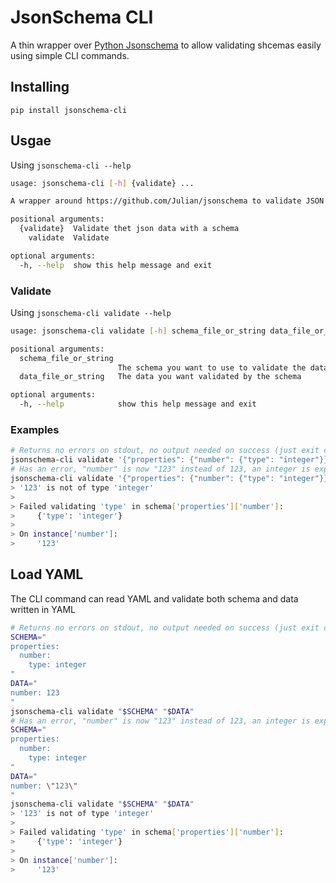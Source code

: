 # JsonSchema CLI

A thin wrapper over [Python Jsonschema](https://github.com/Julian/jsonschema) to allow validating shcemas easily using simple CLI commands.

## Installing

`pip install jsonschema-cli`

## Usgae

Using `jsonschema-cli --help`

```bash
usage: jsonschema-cli [-h] {validate} ...

A wrapper around https://github.com/Julian/jsonschema to validate JSON using the CLI

positional arguments:
  {validate}  Validate thet json data with a schema
    validate  Validate

optional arguments:
  -h, --help  show this help message and exit
```

### Validate

Using `jsonschema-cli validate --help`

```bash
usage: jsonschema-cli validate [-h] schema_file_or_string data_file_or_string

positional arguments:
  schema_file_or_string
                        The schema you want to use to validate the data
  data_file_or_string   The data you want validated by the schema

optional arguments:
  -h, --help            show this help message and exit
```

### Examples

```bash
# Returns no errors on stdout, no output needed on success (just exit code 0 is enough)
jsonschema-cli validate '{"properties": {"number": {"type": "integer"}}, "required": ["number"]}' '{"number": 123}'
# Has an error, "number" is now "123" instead of 123, an integer is expected.
jsonschema-cli validate '{"properties": {"number": {"type": "integer"}}, "required": ["number"]}' '{"number": "123"}'
> '123' is not of type 'integer'
>
> Failed validating 'type' in schema['properties']['number']:
>     {'type': 'integer'}
>
> On instance['number']:
>     '123'
```

## Load YAML

The CLI command can read YAML and validate both schema and data written in YAML

```bash
# Returns no errors on stdout, no output needed on success (just exit code 0 is enough)
SCHEMA="
properties:
  number:
    type: integer
"
DATA="
number: 123
"
jsonschema-cli validate "$SCHEMA" "$DATA"
# Has an error, "number" is now "123" instead of 123, an integer is expected.
SCHEMA="
properties:
  number:
    type: integer
"
DATA="
number: \"123\"
"
jsonschema-cli validate "$SCHEMA" "$DATA"
> '123' is not of type 'integer'
>
> Failed validating 'type' in schema['properties']['number']:
>     {'type': 'integer'}
>
> On instance['number']:
>     '123'
```